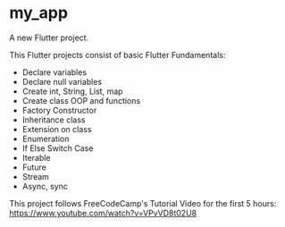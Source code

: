 # my_app

A new Flutter project.

This Flutter projects consist of basic Flutter Fundamentals:
- Declare variables
- Declare null variables
- Create int, String, List, map
- Create class OOP and functions
- Factory Constructor
- Inheritance class
- Extension on class
- Enumeration 
- If Else Switch Case
- Iterable 
- Future
- Stream
- Async, sync

This project follows FreeCodeCamp's Tutorial Video for the first 5 hours:
https://www.youtube.com/watch?v=VPvVD8t02U8
